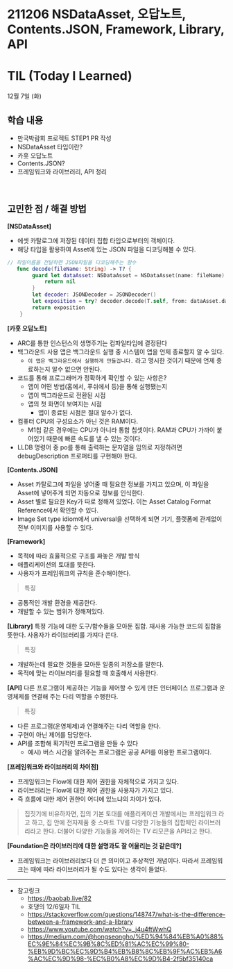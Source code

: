 # 211206 NSDataAsset, 오답노트, Contents.JSON, Framework, Library, API
# TIL (Today I Learned)


12월 7일 (화)

## 학습 내용
- 만국박람회 프로젝트 STEP1 PR 작성
- NSDataAsset 타입이란?
- 카훗 오답노트
- Contents.JSON?
- 프레임워크와 라이브러리, API 정리

&nbsp;

## 고민한 점 / 해결 방법
**[NSDataAsset]**
* 에셋 카탈로그에 저장된 데이터 집합 타입으로부터의 객체이다.
*  해당 타입을 활용하여 Asset에 있는 JSON 파일을 디코딩해볼 수 있다.
```swift
// 파일이름을 전달하면 JSON파일을 디코딩해주는 함수
   func decode(fileName: String) -> T? {
        guard let dataAsset: NSDataAsset = NSDataAsset(name: fileName) else { // Data 옵셔널바인딩
            return nil
        }
        let decoder: JSONDecoder = JSONDecoder()
        let exposition = try? decoder.decode(T.self, from: dataAsset.data) // 바인딩한 data를 파라미터로 넘겨줌
        return exposition
    }
```
**[카훗 오답노트]**
* ARC를 통한 인스턴스의 생명주기는 컴파일타임에 결정된다
* 백그라운드 사용 앱은 백그라운드 실행 중 시스템이 앱을 언제 종료할지 알 수 있다.
    * `이 앱은 백그라운드에서 실행하게 만들겁니다.` 라고 명시한 것이기 때문에 언제 종료하는지 알수 없으면 안된다.
* 코드를 통해 프로그래머가 정확하게 확인할 수 있는 사항은?
    * 앱이 어떤 방법(홈에서, 푸쉬에서 등)을 통해 실행됐는지
    * 앱이 백그라운드로 전환된 시점
    * 앱의 첫 화면이 보여지는 시점
        * 앱이 종료된 시점은 절대 알수가 없다.
* 컴퓨터 CPU의 구성요소가 아닌 것은 RAM이다.
    * M1칩 같은 경우에는 CPU가 아니라 통합 칩셋이다. RAM과 CPU가 가까이 붙어있기 때문에 빠른 속도를 낼 수 있는 것이다.
* LLDB 명령어 중 po를 통해 출력하는 문자열을 임의로 지정하려면 debugDescription 프로퍼티를 구현해야 한다.

**[Contents.JSON]**
* Asset 카탈로그에 파일을 넣어줄 때 필요한 정보를 가지고 있으며, 이 파일을 Asset에 넣어주게 되면 자동으로 정보를 인식한다.
* Asset 별로 필요한 Key가 따로 정해져 있었다. 이는 Asset Catalog Format Reference에서 확인할 수 있다.
* Image Set type idiom에서 universal을 선택하게 되면 기기, 플랫폼에 관계없이 전부 이미지를 사용할 수 있다. 

**[Framework]**
* 목적에 따라 효율적으로 구조를 짜놓은 개발 방식
* 애플리케이션의 토대를 뜻한다.
* 사용자가 프레임워크의 규칙을 준수해야한다.

>특징
* 공통적인 개발 환경을 제공한다.
* 개발할 수 있는 범위가 정해져있다.

**[Library]**
특정 기능에 대한 도구/함수들을 모아둔 집합.
재사용 가능한 코드의 집합을 뜻한다.
사용자가 라이브러리를 가져다 쓴다.

>특징
* 개발하는데 필요한 것들을 모아둔 일종의 저장소를 말한다.
* 목적에 맞는 라이브러리를 필요할 때 호출해서 사용한다.

**[API]**
다른 프로그램이 제공하는 기능을 제어할 수 있게 만든 인터페이스
프로그램과 운영체제를 연결해 주는 다리 역할을 수행한다.

>특징
* 다른 프로그램(운영체제)과 연결해주는 다리 역할을 한다.
* 구현이 아닌 제어를 담당한다.
* API를 조합해 획기적인 프로그램을 만들 수 있다
    * 예시) 버스 시간을 알려주는 프로그램은 공공 API를 이용한 프로그램이다.

**[프레임워크와 라이브러리의 차이점]**
* 프레임워크는 Flow에 대한 제어 권한을 자체적으로 가지고 있다.
* 라이브러리는 Flow에 대한 제어 권한을 사용자가 가지고 있다. 
* 즉 흐름에 대한 제어 권한이 어디에 있느냐의 차이가 있다.
>집짓기에 비유하자면,
>집의 기본 토대를 애플리케이션 개발에서는 프레임워크 라고 하고,
>집 안에 전자제품 중 스마트 TV를 다양한 기능들의 집합체인 라이브러리라고 한다.
>더불어 다양한 기능들을 제어하는 TV 리모콘을 API라고 한다.

**[Foundation은 라이브러리에 대한 설명과도 잘 어울리는 것 같은데?]**
* 프레임워크는 라이브러리보다 더 큰 의미이고 추상적인 개념이다. 따라서 프레임워크는 때에 따라 라이브러리가 될 수도 있다는 생각이 들었다.
&nbsp;
---

- 참고링크
    - https://baobab.live/82
    - 호댕의 12/6일자 TIL
    - https://stackoverflow.com/questions/148747/what-is-the-difference-between-a-framework-and-a-library
    - https://www.youtube.com/watch?v=_j4u4ftWwhQ
    - https://medium.com/@hongseongho/%ED%94%84%EB%A0%88%EC%9E%84%EC%9B%8C%ED%81%AC%EC%99%80-%EB%9D%BC%EC%9D%B4%EB%B8%8C%EB%9F%AC%EB%A6%AC%EC%9D%98-%EC%B0%A8%EC%9D%B4-2f5bf35140ca
